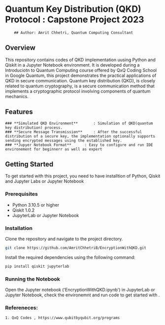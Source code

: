 # Quantum Key Distribution (QKD) Protocol : Capstone Project 2023
		## Author: Amrit Chhetri, Quantum Computing Consultant

## Overview
This repository contains codes of QKD implementation uusing Python and Qiskit in a Jupyter Notebook environment. 
It is developed during a Introduciotn to Quantum Computing course offered by QxQ Coding School in Google Quantum, 
this project demonstrates the practical applications of QKD in secure communication. Quantum key distribution (QKD), is closely related to quantum cryptography, 
is a secure communication method that implements a cryptographic protocol involving components of
quantum mechanics.


## Features
	### **Simulated QKD Environment**		: Simulation of QKD(quantum key distribution) process.
	### **Secure Message Transmission**		: After the successful distribution of a secure key, the implementation optionally supports sending encrypted messages using the established key.
	### **Jupyer Notebook Format**		: Easy to configure and run IDE environement for beginnerr as well as expert
## Getting Started
To get started with this project, you need to have installtion of Python, Qiskit and Jupyter Labs or Jupyter Notebook

### Prerequisites
- Python 3.10.5 or higher
- Qiskit 1.0.2
- JupyterLab or Jupyter Notebook

### Installation
Clone the repository and navigate to the project directory. 
```bash
git clone https://github.com/AmritChhetriB/EncryptionWithQKD.git
```

Install the required dependencies using the following command:
```bash
pip install qiskit jupyterlab
```

### Running the Notebook
Open the Jupyter notebook ('EncryptionWithQKD.ipynb') in JupyterLab or Jupyter Notebook, check the environemnt and run
code to get started with .

### Refereneces:
	1. QxQ Codes , https://www.qubitbyqubit.org/programs

